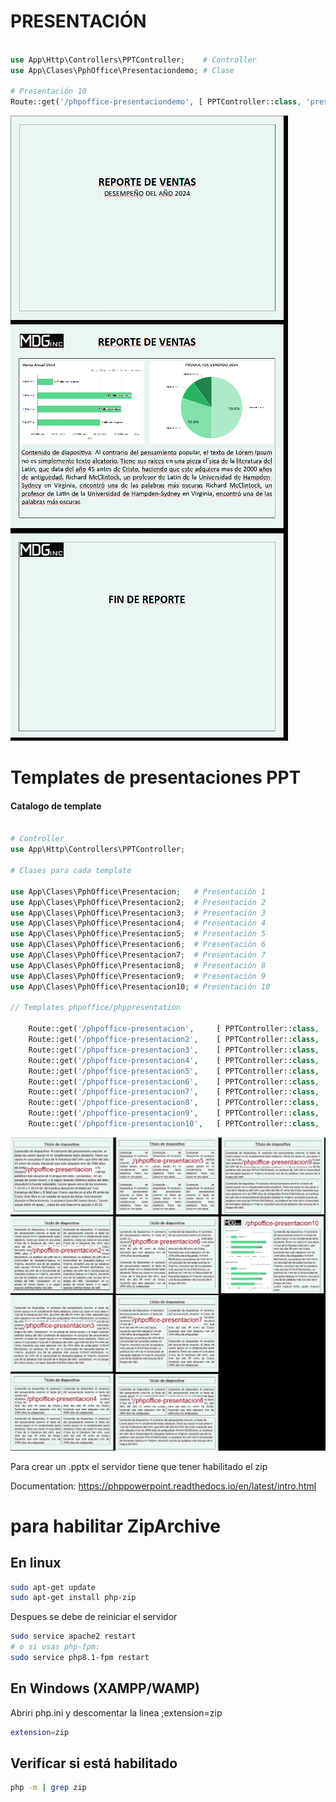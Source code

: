 


# PRESENTACIÓN


```php

use App\Http\Controllers\PPTController;    # Controller
use App\Clases\PphOffice\Presentaciondemo; # Clase

# Presentación 10
Route::get('/phpoffice-presentaciondemo', [ PPTController::class, 'presentaciondemo']);

```
![alt text](public/imgcat/presentacion_powerpoint.png)

# Templates de presentaciones PPT
#### Catalogo de template

```php

# Controller
use App\Http\Controllers\PPTController;

# Clases para cada template

use App\Clases\PphOffice\Presentacion;   # Presentación 1 
use App\Clases\PphOffice\Presentacion2;  # Presentación 2
use App\Clases\PphOffice\Presentacion3;  # Presentación 3 
use App\Clases\PphOffice\Presentacion4;  # Presentación 4
use App\Clases\PphOffice\Presentacion5;  # Presentación 5
use App\Clases\PphOffice\Presentacion6;  # Presentación 6
use App\Clases\PphOffice\Presentacion7;  # Presentación 7
use App\Clases\PphOffice\Presentacion8;  # Presentación 8
use App\Clases\PphOffice\Presentacion9;  # Presentación 9
use App\Clases\PphOffice\Presentacion10; # Presentación 10

// Templates phpoffice/phppresentation

    Route::get('/phpoffice-presentacion',     [ PPTController::class, 'presentacion'    ]);
    Route::get('/phpoffice-presentacion2',    [ PPTController::class, 'presentacion2'   ]);
    Route::get('/phpoffice-presentacion3',    [ PPTController::class, 'presentacion3'   ]);
    Route::get('/phpoffice-presentacion4',    [ PPTController::class, 'presentacion4'   ]);
    Route::get('/phpoffice-presentacion5',    [ PPTController::class, 'presentacion5'   ]);
    Route::get('/phpoffice-presentacion6',    [ PPTController::class, 'presentacion6'   ]);
    Route::get('/phpoffice-presentacion7',    [ PPTController::class, 'presentacion7'   ]);
    Route::get('/phpoffice-presentacion8',    [ PPTController::class, 'presentacion8'   ]);
    Route::get('/phpoffice-presentacion9',    [ PPTController::class, 'presentacion9'   ]);
    Route::get('/phpoffice-presentacion10',   [ PPTController::class, 'presentacion10'  ]);
```
![alt text](public/imgcat/template_presentaciones.png)


Para crear un .pptx el servidor tiene que tener habilitado el zip

Documentation: https://phppowerpoint.readthedocs.io/en/latest/intro.html

# para habilitar ZipArchive

## En linux
```bash
sudo apt-get update
sudo apt-get install php-zip
```

Despues se debe de reiniciar el servidor 

```bash
sudo service apache2 restart
# o si usas php-fpm:
sudo service php8.1-fpm restart
```

## En Windows (XAMPP/WAMP)

Abriri php.ini y descomentar la linea ;extension=zip

```bash
extension=zip
```

## Verificar si está habilitado

```bash
php -m | grep zip
```